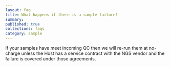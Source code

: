 ```yaml
---
layout: faq
title: What happens if there is a sample failure?
summary:
published: true
collections: faqs
category: sample
---
```


If your samples have meet incoming QC then we will re-run them at no-charge unless the Host has a service contract with the NGS vendor and the failure is covered under those agreements.
